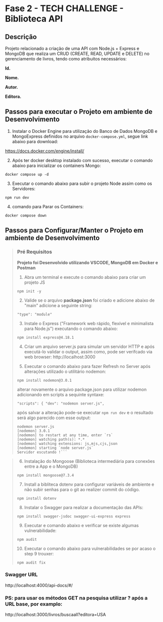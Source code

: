 # Fase 2 - TECH CHALLENGE - Biblioteca API

## Descrição

Projeto relacionado a criação de uma API com Node.js + Express e MongoDB que realiza um CRUD (CREATE, READ, UPDATE e DELETE) no gerenciamento de livros, tendo como atribuitos necessários:

**Id.**

**Nome.**

**Autor.**

**Editora.**


## Passos para executar o Projeto em ambiente de Desenvolvimento

1. Instalar o Docker Engine para utilização do Banco de Dados MongoDB e MongoExpress definidos no arquivo `docker-compose.yml`, segue link abaixo para download:

https://docs.docker.com/engine/install/

2. Após ter docker desktop instalado com sucesso, executar o comando abaixo para inicializar os containers Mongo:

`docker compose up -d`

3. Executar o comando abaixo para subir o projeto Node assim como os Servidores:

`npm run dev`

4. comando para Parar os Containers:

`docker compose down`





## Passos para Configurar/Manter o Projeto em ambiente de Desenvolvimento
> ### Pré Requisitos
>
> **Projeto foi Desenvolvido utilizando VSCODE, MongoDB em Docker e Postman**
>
> 1.  Abra um terminal e execute o comando abaixo para criar um projeto JS
> 
> `npm init -y`
>
> 2. Valide se o arquivo **package.json** foi criado e adicione abaixo de "main" adicione a seguinte string:
>
> `"type": "module"`
>
> 3. Instale o Express ("Framework web rápido, flexível e minimalista para Node.js") executando o comando abaixo:
>
> `npm install express@4.18.1`
>
> 4. Criar um arquivo server.js para simular um servidor HTTP e após executá-lo validar o output, assim como, pode ser verifcado via web browser: http://localhost:3000
>
> 5. Executar o comando abaixo para fazer Refresh no Server após alterações utilizado o utilitário nodemon:
>
> `npm install nodemon@3.0.1`
> 
> alterar novamente o arquivo package.json para utilizar nodemon adicionando em scripts a sequinte syntaxe:
>
> `"scripts": {
>        "dev": "nodemon server.js",`
> 
> após salvar a alteração pode-se executar `npm run dev` e o resultado será algo parecido com esse output:
>
> ```js-express-mongo@1.0.0 dev
> nodemon server.js
> [nodemon] 3.0.1
> [nodemon] to restart at any time, enter `rs`
> [nodemon] watching path(s): *.*
> [nodemon] watching extensions: js,mjs,cjs,json
> [nodemon] starting `node server.js`
> Servidor escutando !```

> 6. Instalação do Mongoose (Biblioteca intermediária para conexões entre a App e o MongoDB)
>
> `npm install mongoose@7.3.4`
>
> 7. Install a bibliteca dotenv para configurar variáveis de ambiente e não subir senhas para o git ao realizer commit do código.
>
> `npm install dotenv`
>
> 8. Instalar o Swagger para realizar a documentação das APIs:
>
> `npm install swagger-jsdoc swagger-ui-express express`
>
> 9. Executar e comando abaixo e verificar se existe algumas vulnerabilidade:
>
> `npm audit`
>
> 10. Executar o comando abaixo para vulnerabilidades se por acaso o step 9 trouxer:
>
> `npm audit fix`


### Swagger URL
http://localhost:4000/api-docs/#/

### **PS:**  para usar os métodos GET na pesquisa utilizar ? após a URL base, por examplo:

http://localhost:3000/livros/buscaall?editora=USA
